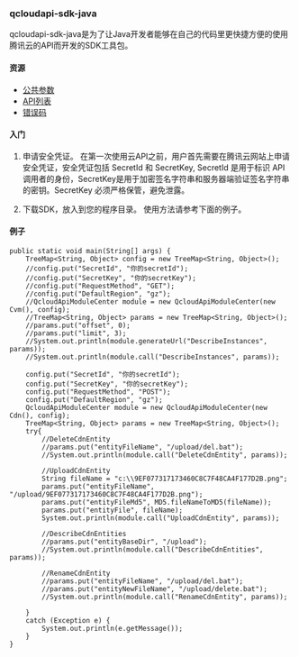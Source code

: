 ### qcloudapi-sdk-java

qcloudapi-sdk-java是为了让Java开发者能够在自己的代码里更快捷方便的使用腾讯云的API而开发的SDK工具包。

#### 资源

* [公共参数](http://wiki.qcloud.com/wiki/%E5%85%AC%E5%85%B1%E5%8F%82%E6%95%B0)
* [API列表](http://wiki.qcloud.com/wiki/API)
* [错误码](http://wiki.qcloud.com/wiki/%E9%94%99%E8%AF%AF%E7%A0%81)

#### 入门

1. 申请安全凭证。
在第一次使用云API之前，用户首先需要在腾讯云网站上申请安全凭证，安全凭证包括 SecretId 和 SecretKey, SecretId 是用于标识 API 调用者的身份，SecretKey是用于加密签名字符串和服务器端验证签名字符串的密钥。SecretKey 必须严格保管，避免泄露。

2. 下载SDK，放入到您的程序目录。
使用方法请参考下面的例子。

#### 例子

    public static void main(String[] args) {
        TreeMap<String, Object> config = new TreeMap<String, Object>();
        //config.put("SecretId", "你的secretId");
        //config.put("SecretKey", "你的secretKey");
        //config.put("RequestMethod", "GET");
        //config.put("DefaultRegion", "gz");
        //QcloudApiModuleCenter module = new QcloudApiModuleCenter(new Cvm(), config);
        //TreeMap<String, Object> params = new TreeMap<String, Object>();
        //params.put("offset", 0);
        //params.put("limit", 3);
        //System.out.println(module.generateUrl("DescribeInstances", params));
        //System.out.println(module.call("DescribeInstances", params));
        
        config.put("SecretId", "你的secretId");
        config.put("SecretKey", "你的secretKey");
        config.put("RequestMethod", "POST");
        config.put("DefaultRegion", "gz");
        QcloudApiModuleCenter module = new QcloudApiModuleCenter(new Cdn(), config);
        TreeMap<String, Object> params = new TreeMap<String, Object>();
        try{
            //DeleteCdnEntity
            //params.put("entityFileName", "/upload/del.bat");
            //System.out.println(module.call("DeleteCdnEntity", params));

            //UploadCdnEntity
            String fileName = "c:\\9EF077317173460C8C7F48CA4F177D2B.png";       
            params.put("entityFileName", "/upload/9EF077317173460C8C7F48CA4F177D2B.png");
            params.put("entityFileMd5", MD5.fileNameToMD5(fileName));
            params.put("entityFile", fileName);
            System.out.println(module.call("UploadCdnEntity", params));
        
            //DescribeCdnEntities
            //params.put("entityBaseDir", "/upload");
            //System.out.println(module.call("DescribeCdnEntities", params));
        
            //RenameCdnEntity
            //params.put("entityFileName", "/upload/del.bat");
            //params.put("entityNewFileName", "/upload/delete.bat");
            //System.out.println(module.call("RenameCdnEntity", params));
        
        }
        catch (Exception e) {
            System.out.println(e.getMessage());
        }
    }
